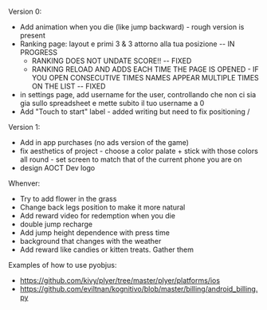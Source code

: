 Version 0:
- Add animation when you die (like jump backward) - rough version is present
- Ranking page: layout e primi 3 & 3 attorno alla tua posizione -- IN PROGRESS
	- RANKING DOES NOT UNDATE SCORE!! -- FIXED
	- RANKING RELOAD AND ADDS EACH TIME THE PAGE IS OPENED - IF YOU OPEN CONSECUTIVE TIMES NAMES APPEAR MULTIPLE TIMES ON THE LIST -- FIXED 
- in settings page, add username for the user, controllando che non ci sia gia sullo spreadsheet e mette subito il tuo username a 0
- Add "Touch to start" label - added writing but need to fix positioning /


Version 1:
- Add in app purchases (no ads version of the game)
- fix aesthetics of project - choose a color palate + stick with those colors all round - set screen to match that of the current phone you are on
- design AOCT Dev logo


Whenver:
- Try to add flower in the grass
- Change back legs position to make it more natural
- Add reward video for redemption when you die
- double jump recharge
- Add jump height dependence with press time
- background that changes with the weather
- Add reward like candies or kitten treats. Gather them


Examples of how to use pyobjus:
- https://github.com/kivy/plyer/tree/master/plyer/platforms/ios
- https://github.com/eviltnan/kognitivo/blob/master/billing/android_billing.py
